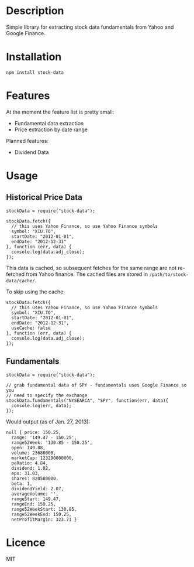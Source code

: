 # Description

Simple library for extracting stock data fundamentals from Yahoo and Google Finance.

# Installation

    npm install stock-data

# Features

At the moment the feature list is pretty small:

* Fundamental data extraction
* Price extraction by date range

Planned features:

* Dividend Data

# Usage

## Historical Price Data

    stockData = require("stock-data");

    stockData.fetch({
      // this uses Yahoo Finance, so use Yahoo Finance symbols
      symbol: "XIU.TO",
      startDate: "2012-01-01",
      endDate: "2012-12-31"
    }, function (err, data) {
      console.log(data.adj_close);
    });

This data is cached, so subsequent fetches for the same range are not re-fetched
from Yahoo finance. The cached files are stored in `/path/to/stock-data/cache/`.

To skip using the cache:

    stockData.fetch({
      // this uses Yahoo Finance, so use Yahoo Finance symbols
      symbol: "XIU.TO",
      startDate: "2012-01-01",
      endDate: "2012-12-31",
      useCache: false
    }, function (err, data) {
      console.log(data.adj_close);
    });

## Fundamentals

    stockData = require("stock-data");

    // grab fundamental data of SPY - fundamentals uses Google Finance so you
    // need to specify the exchange
    stockData.fundamentals("NYSEARCA", "SPY", function(err, data){
      console.log(err, data);
    });

Would output (as of Jan. 27, 2013):

    null { price: 150.25,
      range: '149.47 - 150.25',
      range52Week: '130.85 - 150.25',
      open: 149.88,
      volume: 23680000,
      marketCap: 123290000000,
      peRatio: 4.84,
      dividend: 1.02,
      eps: 31.03,
      shares: 820580000,
      beta: 1,
      dividendYield: 2.07,
      averageVolume: '',
      rangeStart: 149.47,
      rangeEnd: 150.25,
      range52WeekStart: 130.85,
      range52WeekEnd: 150.25,
      netProfitMargin: 323.71 }

# Licence

MIT
